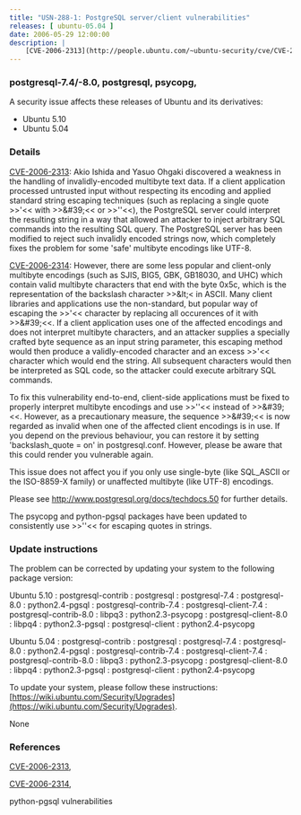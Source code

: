 ```yaml
---
title: "USN-288-1: PostgreSQL server/client vulnerabilities"
releases: [ ubuntu-05.04 ]
date: 2006-05-29 12:00:00
description: |
    [CVE-2006-2313](http://people.ubuntu.com/~ubuntu-security/cve/CVE-2006-2313):   Akio Ishida and Yasuo Ohgaki discovered a weakness in the handling of   invalidly-encoded multibyte text data. If a client application   processed untrusted input without respecting its encoding and applied   standard string escaping techniques (such as replacing a single quote   &gt;&gt;&#39;&lt;&lt; with &gt;&gt;\&#39;&lt;&lt; or &gt;&gt;&#39;&#39;&lt;&lt;), the PostgreSQL server could interpret the   resulting string in a way that allowed an attacker to inject arbitrary   SQL commands into the resulting SQL query. The PostgreSQL server has   been modified to reject such invalidly encoded strings now, which   completely fixes the problem for some &#39;safe&#39; multibyte encodings like   UTF-8.
--- 
```

 
### postgresql-7.4/-8.0, postgresql, psycopg, 

A security issue affects these releases of Ubuntu and its derivatives:

* Ubuntu 5.10
* Ubuntu 5.04

### Details

[CVE-2006-2313](http://people.ubuntu.com/~ubuntu-security/cve/CVE-2006-2313): Akio Ishida and Yasuo Ohgaki discovered a weakness in the handling of invalidly-encoded multibyte text data. If a client application processed untrusted input without respecting its encoding and applied standard string escaping techniques (such as replacing a single quote &gt;&gt;&#39;&lt;&lt; with &gt;&gt;\&#39;&lt;&lt; or &gt;&gt;&#39;&#39;&lt;&lt;), the PostgreSQL server could interpret the resulting string in a way that allowed an attacker to inject arbitrary SQL commands into the resulting SQL query. The PostgreSQL server has been modified to reject such invalidly encoded strings now, which completely fixes the problem for some &#39;safe&#39; multibyte encodings like UTF-8.

[CVE-2006-2314](http://people.ubuntu.com/~ubuntu-security/cve/CVE-2006-2314): However, there are some less popular and client-only multibyte encodings (such as SJIS, BIG5, GBK, GB18030, and UHC) which contain valid multibyte characters that end with the byte 0x5c, which is the representation of the backslash character &gt;&gt;\&lt;&lt; in ASCII. Many client libraries and applications use the non-standard, but popular way of escaping the &gt;&gt;&#39;&lt;&lt; character by replacing all occurences of it with &gt;&gt;\&#39;&lt;&lt;. If a client application uses one of the affected encodings and does not interpret multibyte characters, and an attacker supplies a specially crafted byte sequence as an input string parameter, this escaping method would then produce a validly-encoded character and an excess &gt;&gt;&#39;&lt;&lt; character which would end the string. All subsequent characters would then be interpreted as SQL code, so the attacker could execute arbitrary SQL commands.

 To fix this vulnerability end-to-end, client-side applications must be fixed to properly interpret multibyte encodings and use &gt;&gt;&#39;&#39;&lt;&lt; instead of &gt;&gt;\&#39;&lt;&lt;. However, as a precautionary measure, the sequence &gt;&gt;\&#39;&lt;&lt; is now regarded as invalid when one of the affected client encodings is in use. If you depend on the previous behaviour, you can restore it by setting &#39;backslash_quote = on&#39; in postgresql.conf. However, please be aware that this could render you vulnerable again.

 This issue does not affect you if you only use single-byte (like SQL_ASCII or the ISO-8859-X family) or unaffected multibyte (like UTF-8) encodings.

Please see http://www.postgresql.org/docs/techdocs.50 for further details.

The psycopg and python-pgsql packages have been updated to consistently use &gt;&gt;&#39;&#39;&lt;&lt; for escaping quotes in strings.

### Update instructions

The problem can be corrected by updating your system to the following package version:

Ubuntu 5.10
 : postgresql-contrib 
 : postgresql 
 : postgresql-7.4 
 : postgresql-8.0 
 : python2.4-pgsql 
 : postgresql-contrib-7.4 
 : postgresql-client-7.4 
 : postgresql-contrib-8.0 
 : libpq3 
 : python2.3-psycopg 
 : postgresql-client-8.0 
 : libpq4 
 : python2.3-pgsql 
 : postgresql-client 
 : python2.4-psycopg 

Ubuntu 5.04
 : postgresql-contrib 
 : postgresql 
 : postgresql-7.4 
 : postgresql-8.0 
 : python2.4-pgsql 
 : postgresql-contrib-7.4 
 : postgresql-client-7.4 
 : postgresql-contrib-8.0 
 : libpq3 
 : python2.3-psycopg 
 : postgresql-client-8.0 
 : libpq4 
 : python2.3-pgsql 
 : postgresql-client 
 : python2.4-psycopg 

To update your system, please follow these instructions: [https://wiki.ubuntu.com/Security/Upgrades](https://wiki.ubuntu.com/Security/Upgrades).

None

### References

 [CVE-2006-2313](http://people.ubuntu.com/~ubuntu-security/cve/CVE-2006-2313), 

 [CVE-2006-2314](http://people.ubuntu.com/~ubuntu-security/cve/CVE-2006-2314), 

 python-pgsql vulnerabilities
 
